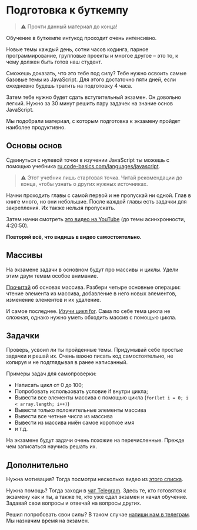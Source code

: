 # Подготовка к буткемпу

> ⚠️ Прочти данный материал до конца!

Обучение в буткемпе интукод проходит очень интенсивно.

Новые темы каждый день, сотни часов кодинга, парное программирование, групповые проекты и многое другое – это то, к чему должен быть готов наш студент.

Сможешь доказать, что это тебе под силу? Тебе нужно освоить самые базовые темы из JavaScript. Для этого достаточно пяти дней, если ежедневно будешь тратить на подготовку 4 часа.

Затем тебе нужно будет сдать вступительный экзамен. Он довольно легкий. Нужно за 30 минут решить пару задачек на знание основ JavaScript.

Мы подобрали материал, с которым подготовка к экзамену пройдет наиболее продуктивно.

## Основы основ

Сдвинуться с нулевой точки в изучении JavaScript ты можешь с помощью учебника [ru.code-basics.com/languages/javascript](https://ru.code-basics.com/languages/javascript).

> ⚠️ Этот учебник лишь стартовая точка. Читай рекомендации до конца, чтобы узнать о других нужных источниках.

Начни проходить главы с самой первой и не пропускай ни одной. Глав в книге много, но они небольшие. После каждой главы есть задачки для закрепления. Их также нельзя пропускать.

Затем начни смотреть [это видео на YouTube](https://www.youtube.com/watch?v=Bluxbh9CaQ0) (до темы асинхронности, 4:20:50).

**Повторяй всё, что видишь в видео самостоятельно.**

## Массивы

На экзамене задачи в основном будут про массивы и циклы. Удели этим двум темам особое внимание.

[Прочитай](https://learn.javascript.ru/array) об основах массива. Разбери четыре основные операции: чтение элемента из массива, добавление в него новых элементов, изменение элементов и их удаление.

И самое последнее. [Изучи цикл for](https://learn.javascript.ru/while-for#tsikl-for). Сама по себе тема цикла не сложная, однако нужно уметь обходить массив с помощью цикла.

## Задачки

Проверь, усвоил ли ты пройденные темы. Придумывай себе простые задачки и решай их. Очень важно писать код самостоятельно, не копируя и не подглядывая в ранее написанный. 

Примеры задач для самопроверки:
- Написать цикл от 0 до 100;
- Попробовать использовать условие if внутри цикла;
- Вывести все элементы массива с помощью цикла (`for(let i = 0; i < array.length; i++)`)
- Вывести только положительные элементы массива
- Вывести все четные числа из массива
- Вывести из массива имён самое короткое имя  
- и т.д.

На экзамене будут задачи очень похожие на перечисленные. Прежде чем записаться научись решать их.

## Дополнительно

Нужна мотивация? Тогда посмотри несколько видео из [этого списка](https://www.youtube.com/results?search_query=%D0%BC%D0%BE%D1%82%D0%B8%D0%B2%D0%B0%D1%86%D0%B8%D1%8F).

Нужна помощь? Тогда заходи в [чат Telegram](https://t.me/joinchat/ZDr9-pwWOrs1NmEy). Здесь те, кто готовятся к экзамену как и ты, а также те, кто уже сдал экзамен и начал обучение. Задавай свои вопросы и отвечай на вопросы других.

Решил попробовать свои силы? В таком случае [напиши нам в телеграм](https://t.me/intocode_manager). Мы назначим время на экзамен.
